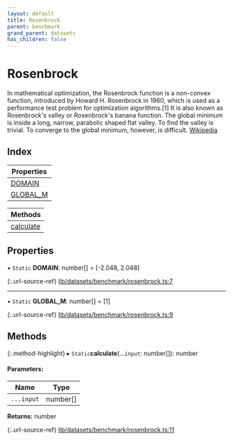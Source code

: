 ```yaml
---
layout: default
title: Rosenbrock
parent: benchmark
grand_parent: datasets
has_children: false
---
```


# Rosenbrock

In mathematical optimization, the Rosenbrock function is a non-convex function, introduced by Howard H. Rosenbrock in 1960, which is used as a performance test problem for optimization algorithms.[1] It is also known as Rosenbrock's valley or Rosenbrock's banana function.
The global minimum is inside a long, narrow, parabolic shaped flat valley. To find the valley is trivial. To converge to the global minimum, however, is difficult.
[Wikipedia](https://en.wikipedia.org/wiki/Rosenbrock_function)

## Index

| Properties |
|-----------|
| [DOMAIN](#domain) |
| [GLOBAL\_M](#global_m) |

| Methods |
|-----------|
| [calculate](#calculate) |

## Properties

▪ `Static` **DOMAIN**: number[] = [-2.048, 2.048]

{:.url-source-ref}
[lib/datasets/benchmark/rosenbrock.ts:7](https://github.com/ascentcore/dataspot/blob/3098228/lib/datasets/benchmark/rosenbrock.ts#L7)

___

▪ `Static` **GLOBAL\_M**: number[] = [1]

{:.url-source-ref}
[lib/datasets/benchmark/rosenbrock.ts:9](https://github.com/ascentcore/dataspot/blob/3098228/lib/datasets/benchmark/rosenbrock.ts#L9)

## Methods

{:.method-highlight}
▸ `Static`**calculate**(...`input`: number[]): number

#### Parameters:

Name | Type |
------ | ------ |
`...input` | number[] |

**Returns:** number

{:.url-source-ref}
[lib/datasets/benchmark/rosenbrock.ts:11](https://github.com/ascentcore/dataspot/blob/3098228/lib/datasets/benchmark/rosenbrock.ts#L11)

